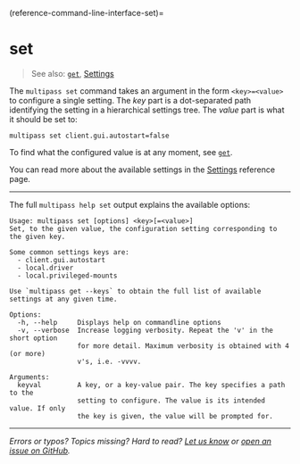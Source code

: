 (reference-command-line-interface-set)=
# set

> See also: [`get`](/reference/command-line-interface/get), [Settings](/reference/settings/index)

The `multipass set` command takes an argument in the form `<key>=<value>` to configure a single setting.  The *key* part is a dot-separated path identifying the setting in a hierarchical settings tree. The *value* part is what it should be set to:

```plain
multipass set client.gui.autostart=false
```

To find what the configured value is at any moment, see [`get`](/reference/command-line-interface/get).

You can read more about the available settings in the [Settings](/reference/settings/index) reference page.

---

The full `multipass help set` output explains the available options:

```plain
Usage: multipass set [options] <key>[=<value>]
Set, to the given value, the configuration setting corresponding to the given key.

Some common settings keys are:
  - client.gui.autostart
  - local.driver
  - local.privileged-mounts

Use `multipass get --keys` to obtain the full list of available settings at any given time.

Options:
  -h, --help     Displays help on commandline options
  -v, --verbose  Increase logging verbosity. Repeat the 'v' in the short option
                 for more detail. Maximum verbosity is obtained with 4 (or more)
                 v's, i.e. -vvvv.

Arguments:
  keyval         A key, or a key-value pair. The key specifies a path to the
                 setting to configure. The value is its intended value. If only
                 the key is given, the value will be prompted for.
```

---

*Errors or typos? Topics missing? Hard to read? <a href="https://docs.google.com/forms/d/e/1FAIpQLSd0XZDU9sbOCiljceh3rO_rkp6vazy2ZsIWgx4gsvl_Sec4Ig/viewform?usp=pp_url&entry.317501128=https://multipass.run/docs/set-command" target="_blank">Let us know</a> or <a href="https://github.com/canonical/multipass/issues/new/choose" target="_blank">open an issue on GitHub</a>.*

